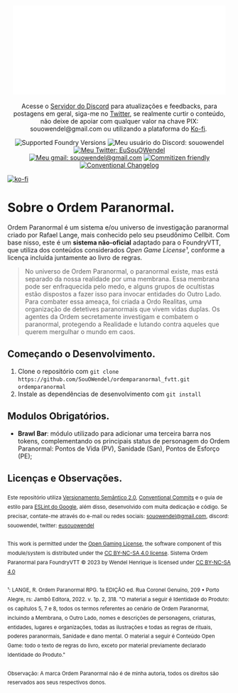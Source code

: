 <div align="center">

<img src="https://github.com/SouOWendel/ordemparanormal-fvtt/blob/main/media/op-logo.png?raw=true" alt="logo do Ordem Paranormal">
<p dir="auto" style="text-align: center;">Acesse o <a href="https://discord.gg/G8AwJwJXa5">Servidor do Discord</a> para atualiza&ccedil;&otilde;es e feedbacks, para postagens em geral, siga-me no <a href="https://twitter.com/EuSouOWendel">Twitter</a>, se realmente curtir o conte&uacute;do, n&atilde;o deixe de apoiar com qualquer valor na chave PIX: souowendel@gmail.com ou utilizando a plataforma do <a href="https://ko-fi.com/souowendel">Ko-fi</a>.&nbsp;</p>

![Supported Foundry Versions](https://img.shields.io/endpoint?url=https%3A%2F%2Ffoundryshields.com%2Fversion%3Fstyle%3Dflat%26url%3Dhttps%3A%2F%2Fgithub.com%2FSouOWendel%2Fordemparanormal-fvtt%2Freleases%2Flatest%2Fdownload%2Fsystem.json)
![Meu usuário do Discord: souowendel](https://dcbadge.vercel.app/api/shield/294989840104161280?style=flat&compact=true)
[![Meu Twitter: EuSouOWendel](https://img.shields.io/badge/Twitter-1DA1F2?style=for-the-badge&logo=twitter&logoColor=white&style=flat&compact=true)](https://twitter.com/EuSouOWendel)
<br>
[![Meu gmail: souowendel@gmail.com](https://img.shields.io/badge/Gmail-D14836?style=for-the-badge&logo=gmail&logoColor=white&style=flat&compact=true)](https://mail.google.com/mail/u/0/?fs=1&to=souowendel@gmail.com&su=Enquiry&tf=cm)
[![Commitizen friendly](https://img.shields.io/badge/commitizen-friendly-brightgreen.svg)](http://commitizen.github.io/cz-cli/)
[![Conventional Changelog](https://img.shields.io/badge/changelog-conventional-brightgreen.svg)](http://conventional-changelog.github.io)

</div>

[![ko-fi](https://ko-fi.com/img/githubbutton_sm.svg)](https://ko-fi.com/Y8Y8PRQ6Z)

# Sobre o Ordem Paranormal.

Ordem Paranormal é um sistema e/ou universo de investigação paranormal criado por Rafael Lange, mais conhecido pelo seu pseudônimo Cellbit. Com base nisso, este é um **sistema não-oficial** adaptado para o FoundryVTT, que utiliza dos conteúdos considerados <i>Open Game License¹</i>, conforme a licença incluída juntamente ao livro de regras. 

> No universo de Ordem Paranormal, o paranormal existe, mas está separado da nossa realidade por uma membrana. Essa membrana pode ser enfraquecida pelo medo, e alguns grupos de ocultistas estão dispostos a fazer isso para invocar entidades do Outro Lado.
> Para combater essa ameaça, foi criada a Ordo Realitas, uma organização de detetives paranormais que vivem vidas duplas. Os agentes da Ordem secretamente investigam e combatem o paranormal, protegendo a Realidade e lutando contra aqueles que querem mergulhar o mundo em caos.

## Começando o Desenvolvimento.

1. Clone o repositório com `git clone https://github.com/SouOWendel/ordemparanormal_fvtt.git ordemparanormal`
2. Instale as dependências de desenvolvimento com `git install`

## Modulos Obrigatórios.

-   **Brawl Bar**: módulo utilizado para adicionar uma terceira barra nos tokens, complementando os principais status de personagem do Ordem Paranormal: Pontos de Vida (PV), Sanidade (San), Pontos de Esforço (PE);

## Licenças e Observações.
<sub>
Este repositório utiliza <a href="https://semver.org/lang/pt-BR/">Versionamento Semântico 2.0</a>, <a href="https://www.conventionalcommits.org/en/v1.0.0/">Conventional Commits</a> e o guia de estilo para <a href="https://google.github.io/styleguide/jsguide.html">ESLint do Google</a>, além disso, desenvolvido com muita dedicação e código. Se precisar, contate-me através do e-mail ou redes sociais: <a href="https://mail.google.com/mail/u/0/?fs=1&to=souowendel@gmail.com&su=Enquiry&tf=cm">souowendel@gmail.com</a>, discord: souowendel, twitter: <a href="https://twitter.com/EuSouOWendel">eusouowendel</a><br><br>
</sub>
<sub>
This work is permitted under the <a href="https://github.com/SouOWendel/ordemparanormal_fvtt/blob/main/media/OGLlicense.txt">Open Gaming License</a>, the software component of this module/system is distributed under the <a href="https://github.com/SouOWendel/ordemparanormal_fvtt/blob/main/LICENSE.txt">CC BY-NC-SA 4.0 license</a>. Sistema Ordem Paranormal para FoundryVTT © 2023 by Wendel Henrique is licensed under <a href="https://github.com/SouOWendel/ordemparanormal_fvtt/blob/main/LICENSE.txt">CC BY-NC-SA 4.0</a><br><br>
</sub>
<sub>
¹: LANGE, R. Ordem Paranormal RPG. 1a EDIÇÃO ed. Rua Coronel Genuíno, 209 • Porto Alegre, rs: Jambô Editora, 2022. v. 1p. 2, 318. "O material a seguir é Identidade do Produto: os capítulos 5, 7 e 8, todos os termos referentes ao cenário de Ordem Paranormal, incluindo a Membrana, o Outro Lado, nomes e descrições de personagens, criaturas, entidades, lugares e organizações, todas as ilustrações e todas as regras de rituais, poderes paranormais, Sanidade e dano mental. O material a seguir é Conteúdo Open Game: todo o texto de regras do livro, exceto por material previamente declarado Identidade do Produto."<br><br>
</sub>
<sub>
Observação: A marca Ordem Paranormal não é de minha autoria, todos os direitos são reservados aos seus respectivos donos.
</sub> 

<!-- Links Uteis -->
<!-- https://foundryvtt.wiki/en/development/guides/SD-tutorial -->
<!-- https://foundryvtt.com/article/dice-advanced/ -->
<!-- https://foundryvtt.wiki/en/development/guides/System-Development-for-Beginners/System-Development-Part-5-Wandering-in-000000 -->
<!-- https://foundryvtt.wiki/en/development/guides/vite -->
<!-- https://foundryvtt.wiki/en/development/guides/builtin-css -->
